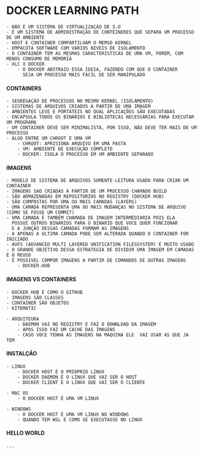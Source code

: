 # DOCKER LEARNING PATH

    - NÃO É UM SISTEMA DE VIRTUALIZAÇÃO DE S.O
    - É UM SISTEMA DE ADMINISTRAÇÃO DE CONTÊINERES QUE SEPARA UM PROCESSO DE UM AMBIENTE
    - HOST E CONTAINER COMPARTILHAM O MEMSO KERNEL
    - EMPACOTA SOFTWARE COM VARIOS NIVEIS DE ISOLAMENTO
    - O CONTAINER TEM AS MESMAS CARACTERISTICAS DE UMA VM, PORÉM, COM MENOS CONSUMO DE MEMÓRIA
    - XLC X DOCKER
        - O DOCKER ABSTRAIU ESSA IDEIA, FAZENDO COM QUE O CONTAINER 
          SEJA UM PROCESSO MAIS FACIL DE SER MANIPULADO

#### CONTAINERS

    - SEGREGAÇÃO DE PROCESSOS NO MESMO KERNEL (ISOLAMENTO)
    - SISTEMAS DE ARQUIVOS CRIADOS A PARTIR DE UMA IMAGEM
    - AMBIENTES LEVE E PORTÁTEIS NO QUAL APLICAÇÕES SÃO EXECUTADAS
    - ENCAPSULA TODOS OS BINÁRIOS E BIBLIOTECAS NECESSÁRIAS PARA EXECUTAR UM PROGRAMA
    - UM CONTAINER DEVE SER MINIMALISTA, POR ISSO, NÃO DEVE TER MAIS DE UM PROCESSO
    - ALGO ENTRE UM CHROOT E UMA VM
        - CHROOT: APRISIONA ARQUIVO EM UMA PASTA
        - VM: AMBIENTE DE EXECUÇÃO COMPLETO
        - DOCKER: ISOLA O PROCESSO EM UM AMBIENTE SEPARADO

#### IMAGENS

    - MODELO DE SISTEMA DE ARQUIVOS SOMENTE-LEITURA USADO PARA CRIAR UM CONTAINER
    - IMAGENS SAO CRIADAS A PARTIR DE UM PROCESSO CHAMADO BUILD
    - SÃO ARMAZENADAS EM REPOSITORIOS NO REGISTRY (DOCKER HUB)
    - SÃO COMPOSTAS POR UMA OU MAIS CAMADAS (LAYERS)
    - UMA CAMADA REPRESENTA UMA OU MAIS MUDANÇAS NO SISTEMA DE ARQUIVO (COMO SE FOSSE UM COMMIT)
    - UMA CAMADA É TAMBÉM CHAMADA DE IMAGEM INTERMÉDIARIA POIS ELA 
      POSSUI OUTROS BINARIOS PARA O BINARIO QUE VOCE QUER FUNCIONAR
      E A JUNÇÃO DESSAS CAMADAS FORMAM AS IMAGENS
    - A APENAS A ULTIMA CAMADA PODE SER ALTERADA QUANDO O CONTAINER FOR INICIADO
    - AUFS (ADVANCED MULTI LAYERED UNIFICATION FILESSYSTEM) É MUITO USADO
    - O GRANDE OBJETIVO DESSA ESTRATEGIA DE DIVIDIR UMA IMAGEM EM CAMADAS É O REUSO
    - É POSSIVEL COMPOR IMAGENS A PARTIR DE COMANDOS DE OUTRAS IMAGENS
        - DOCKER.HUB

#### IMAGENS VS CONTAINERS

    - DOCKER HUB É COMO O GITHUB
    - IMAGENS SÃO CLASSES
    - CONTAINER SÃO OBJETOS
    - KITEMATIC

    - ARQUITEURA
        - DAEMON VAI NO REGISTRY E FAZ O DOWNLOAD DA IMAGEM
        - APOS ISSO FAZ UM CACHE DAS IMAGENS
        - CASO VOCE TENHA AS IMAGENS NA MAQUINA ELE  VAI USAR AS QUE JA TEM
            
#### INSTALÇÃO

    - LINUX
        - DOCKER HOST É O PRIOPRIO LINUX
        - DOCKER DAEMON É O LINUX QUE VAI SER O HOST
        - DOCKER CLIENT É O LINUX QUE VAI SER O CLIENTE

    - MAC OS
        - O DOCKER HOST É UMA VM LINUX

    - WINDOWS
        - O DOCKER HOST É UMA VM LINUX NO WINDOWS
        - QUANDO TEM WSL É COMO SE EXECUTASSE NO LINUX

#### HELLO WORLD

    ...